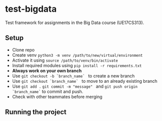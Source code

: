 # test-bigdata
Test framework for assignments in the Big Data course (UE17CS313).

## Setup

* Clone repo
* Create venv `python3 -m venv /path/to/new/virtual/environment`
* Activate it using `source /path/to/venv/bin/activate`
* Install required modules using `pip install -r requirements.txt`
* **Always work on your own branch**
* Use ``git checkout -b `branch_name` `` to create a new branch
* Use ``git checkout `branch_name` `` to move to an already existing branch
* Use `git add .` `git commit -m "message" ` and `` git push origin `branch_name` `` to commit and push.
* Check with other teammates before merging

## Running the project